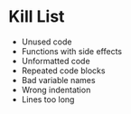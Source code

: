 Kill List
=========
* Unused code
* Functions with side effects
* Unformatted code
* Repeated code blocks
* Bad variable names
* Wrong indentation
* Lines too long
